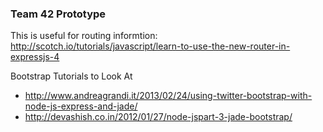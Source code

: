 ### Team 42 Prototype

This is useful for routing informtion: http://scotch.io/tutorials/javascript/learn-to-use-the-new-router-in-expressjs-4

Bootstrap Tutorials to Look At
* http://www.andreagrandi.it/2013/02/24/using-twitter-bootstrap-with-node-js-express-and-jade/
* http://devashish.co.in/2012/01/27/node-jspart-3-jade-bootstrap/